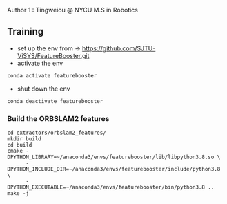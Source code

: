 Author 1 : Tingweiou @ NYCU M.S in Robotics

## Training
- set up the env from -> https://github.com/SJTU-ViSYS/FeatureBooster.git
- activate the env
```
conda activate featurebooster
```
- shut down the env
```
conda deactivate featurebooster
```

### Build the ORBSLAM2 features
```
cd extractors/orbslam2_features/
mkdir build
cd build
cmake -DPYTHON_LIBRARY=~/anaconda3/envs/featurebooster/lib/libpython3.8.so \
      -DPYTHON_INCLUDE_DIR=~/anaconda3/envs/featurebooster/include/python3.8 \
      -DPYTHON_EXECUTABLE=~/anaconda3/envs/featurebooster/bin/python3.8 ..
make -j
```
